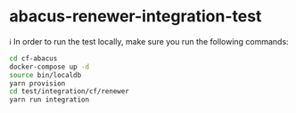 abacus-renewer-integration-test
===

:information_source: In order to run the test locally, make sure you run the following commands:

```bash
cd cf-abacus
docker-compose up -d
source bin/localdb
yarn provision
cd test/integration/cf/renewer
yarn run integration
```
